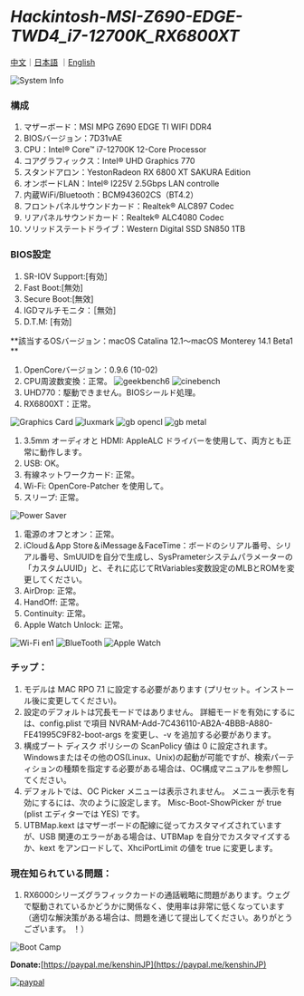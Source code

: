 # *Hackintosh-MSI-Z690-EDGE-TWD4_i7-12700K_RX6800XT*

[中文](https://github.com/igarashikenshin/Hackintosh-MSI-Z690-EDGE-TWD4_i7-12700K_RX6800XT/blob/main/README.md)｜[日本語](https://github.com/igarashikenshin/Hackintosh-MSI-Z690-EDGE-TWD4_i7-12700K_RX6800XT/blob/main/README_JP.md)
｜[English](https://github.com/igarashikenshin/Hackintosh-MSI-Z690-EDGE-TWD4_i7-12700K_RX6800XT/blob/main/README_EN.md)

![System Info](https://s2.loli.net/2023/06/19/JTV5tpZiK8vXCFg.png)


### 構成
1. マザーボード：MSI MPG Z690 EDGE TI WIFI DDR4
1. BIOSバージョン：7D31vAE
1. CPU：Intel® Core™ i7-12700K 12-Core Processor
1. コアグラフィックス：Intel® UHD Graphics 770
1. スタンドアロン：YestonRadeon RX 6800 XT SAKURA Edition
1. オンボードLAN：Intel® I225V 2.5Gbps LAN controlle
1. 内蔵WiFi/Bluetooth：BCM943602CS（BT4.2）
1. フロントパネルサウンドカード：Realtek® ALC897 Codec
1. リアパネルサウンドカード：Realtek® ALC4080 Codec
1. ソリッドステートドライブ：Western Digital SSD SN850 1TB

### BIOS設定
1. SR-IOV Support:[有効］
2. Fast Boot:[無効]
3. Secure Boot:[無效]
4. IGDマルチモニタ：［無効］
5. D.T.M: [有効]

**該当するOSバージョン：macOS Catalina 12.1〜macOS Monterey 14.1 Beta1 **

1. OpenCoreバージョン：0.9.6 (10-02)
1. CPU周波数変換：正常。
![geekbench6](https://s2.loli.net/2023/06/19/6Wbvf9dog5K7SwB.png)
![cinebench](https://s2.loli.net/2023/06/19/CBetHYmy1RIanFS.png)
1. UHD770：駆動できません。BIOSシールド処理。
1. RX6800XT：正常。

![Graphics Card](https://s2.loli.net/2023/06/19/DYcQ9q1nNiM4PE6.png)
![luxmark](https://s2.loli.net/2023/06/19/T2QaOfgnqC8rSsG.png)
![gb opencl](https://s2.loli.net/2023/06/19/U1rCegOkSd4AGZJ.png)
![gb metal](https://s2.loli.net/2023/06/19/GmXQZcosb3FxPtJ.png)

1. 3.5mm オーディオと HDMI: AppleALC ドライバーを使用して、両方とも正常に動作します。
2. USB: OK。
3. 有線ネットワークカード: 正常。
4. Wi-Fi: OpenCore-Patcher を使用して。
5. スリープ: 正常。

![Power Saver](https://s2.loli.net/2023/06/19/DlKsPrtFmwVfEqU.png)

1. 電源のオフとオン：正常。
2. iCloud＆App Store＆iMessage＆FaceTime：ボードのシリアル番号、シリアル番号、SmUUIDを自分で生成し、SysPrameterシステムパラメーターの「カスタムUUID」と、それに応じてRtVariables変数設定のMLBとROMを変更してください。
3. AirDrop: 正常。
4. HandOff: 正常。
5. Continuity: 正常。
6. Apple Watch Unlock: 正常。

![Wi-Fi en1](https://s2.loli.net/2023/06/19/B5Gkdyuxq2aLpnN.png)
![BlueTooth](https://s2.loli.net/2023/06/19/KDIOSrLo2sQgb9a.png)
![Apple Watch](https://s2.loli.net/2023/06/19/wW8C5gl4HTyEGcD.png)

### チップ：

1. モデルは MAC RPO 7.1 に設定する必要があります (プリセット。インストール後に変更してください)。
1. 設定のデフォルトは冗長モードではありません。 詳細モードを有効にするには、config.plist で項目 NVRAM-Add-7C436110-AB2A-4BBB-A880-FE41995C9F82-boot-args を変更し、-v を追加する必要があります。
1. 構成ブート ディスク ポリシーの ScanPolicy 値は 0 に設定されます。 Windowsまたはその他のOS(Linux、Unix)の起動が可能ですが、検索パーティションの種類を指定する必要がある場合は、OC構成マニュアルを参照してください。
1. デフォルトでは、OC Picker メニューは表示されません。 メニュー表示を有効にするには、次のように設定します。 Misc-Boot-ShowPicker が true (plist エディターでは YES) です。
1. UTBMap.kext はマザーボードの配線に従ってカスタマイズされていますが、USB 関連のエラーがある場合は、UTBMap を自分でカスタマイズするか、kext をアンロードして、XhciPortLimit の値を true に変更します。

### 現在知られている問題：

1. RX6000シリーズグラフィックカードの通話戦略に問題があります。ウェグで駆動されているかどうかに関係なく、使用率は非常に低くなっています（適切な解決策がある場合は、問題を通じて提出してください。ありがとうございます。 ！）


![Boot Camp](https://s2.loli.net/2022/06/13/xAI8DQGXvZyFqwS.png)

**Donate:**[https://paypal.me/kenshinJP](https://paypal.me/kenshinJP)


[![paypal](https://www.paypalobjects.com/en_US/i/btn/btn_donateCC_LG.gif)](https://paypal.me/kenshinJP)
